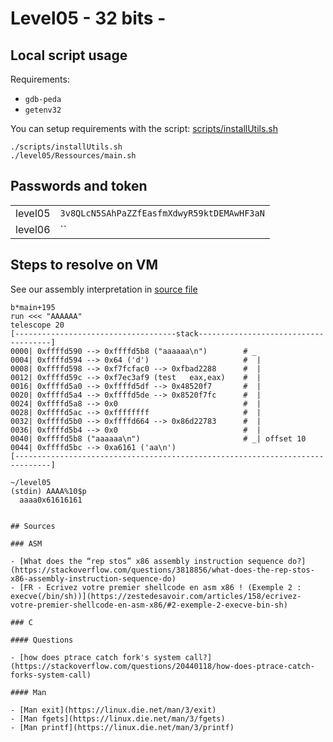 # Level05 - 32 bits -

## Local script usage

Requirements:

- `gdb-peda`
- `getenv32`

You can setup requirements with the script: [scripts/installUtils.sh](../../scripts/installUtils.sh)

```shell
./scripts/installUtils.sh
./level05/Ressources/main.sh
```

## Passwords and token

|         |                                            |
| ------- | ------------------------------------------ |
| level05 | `3v8QLcN5SAhPaZZfEasfmXdwyR59ktDEMAwHF3aN` |
| level06 | ``                                         |

## Steps to resolve on VM

See our assembly interpretation in [source file](../source.c)

```shell
b*main+195
run <<< "AAAAAA"
telescope 20
[------------------------------------stack-------------------------------------]
0000| 0xffffd590 --> 0xffffd5b8 ("aaaaaa\n")        # _
0004| 0xffffd594 --> 0x64 ('d')                     #  |
0008| 0xffffd598 --> 0xf7fcfac0 --> 0xfbad2288      #  |
0012| 0xffffd59c --> 0xf7ec3af9 (test   eax,eax)    #  |
0016| 0xffffd5a0 --> 0xffffd5df --> 0x48520f7       #  |
0020| 0xffffd5a4 --> 0xffffd5de --> 0x8520f7fc      #  |
0024| 0xffffd5a8 --> 0x0                            #  |
0028| 0xffffd5ac --> 0xffffffff                     #  |
0032| 0xffffd5b0 --> 0xffffd664 --> 0x86d22783      #  |
0036| 0xffffd5b4 --> 0x0                            #  |
0040| 0xffffd5b8 ("aaaaaa\n")                       # _| offset 10
0044| 0xffffd5bc --> 0xa6161 ('aa\n')
[------------------------------------------------------------------------------]

~/level05
(stdin) AAAA%10$p
  aaaa0x61616161


## Sources

### ASM

- [What does the “rep stos” x86 assembly instruction sequence do?](https://stackoverflow.com/questions/3818856/what-does-the-rep-stos-x86-assembly-instruction-sequence-do)
- [FR - Ecrivez votre premier shellcode en asm x86 ! (Exemple 2 : execve(/bin/sh))](https://zestedesavoir.com/articles/158/ecrivez-votre-premier-shellcode-en-asm-x86/#2-exemple-2-execve-bin-sh)

### C

#### Questions

- [how does ptrace catch fork's system call?](https://stackoverflow.com/questions/20440118/how-does-ptrace-catch-forks-system-call)

#### Man

- [Man exit](https://linux.die.net/man/3/exit)
- [Man fgets](https://linux.die.net/man/3/fgets)
- [Man printf](https://linux.die.net/man/3/printf)
```
